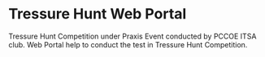 # Tressure Hunt Web Portal

Tressure Hunt Competition under Praxis Event conducted by PCCOE ITSA club. Web Portal help to conduct the test in Tressure Hunt Competition.
